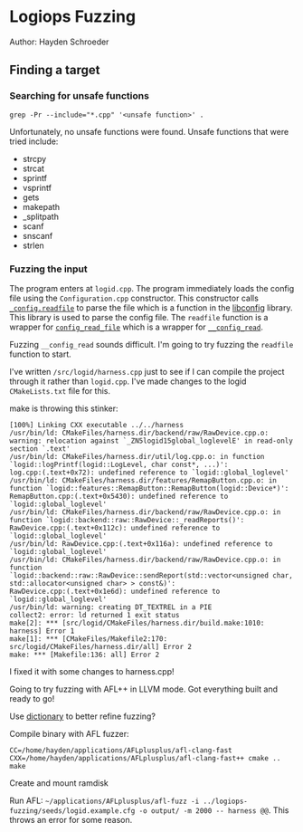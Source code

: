 # Logiops Fuzzing

Author: Hayden Schroeder

## Finding a target

### Searching for unsafe functions

`grep -Pr --include="*.cpp" '<unsafe function>' .`

Unfortunately, no unsafe functions were found. Unsafe functions that were tried include:
- strcpy
- strcat
- sprintf
- vsprintf
- gets
- makepath
- _splitpath
- scanf
- snscanf
- strlen

### Fuzzing the input

The program enters at `logid.cpp`. The program immediately loads the config file using the `Configuration.cpp` constructor. This constructor calls [`_config.readfile`](https://github.com/hyperrealm/libconfig/blob/f9404f60a435aa06321f4ccd8357364dcb216d46/lib/libconfigcpp.c%2B%2B#L516) to parse the file which is a function in the [libconfig](https://github.com/hyperrealm/libconfig/tree/master) library. This library is used to parse the config file. The `readfile` function is a wrapper for [`config_read_file`](https://github.com/hyperrealm/libconfig/blob/f9404f60a435aa06321f4ccd8357364dcb216d46/lib/libconfig.c#L627) which is a wrapper for [`__config_read`](https://github.com/hyperrealm/libconfig/blob/f9404f60a435aa06321f4ccd8357364dcb216d46/lib/libconfig.c#L512).

Fuzzing `__config_read` sounds difficult. I'm going to try fuzzing the `readfile` function to start.

I've written `/src/logid/harness.cpp` just to see if I can compile the project through it rather than `logid.cpp`. I've made changes to the logid `CMakeLists.txt` file for this.

make is throwing this stinker:
```
[100%] Linking CXX executable ../../harness
/usr/bin/ld: CMakeFiles/harness.dir/backend/raw/RawDevice.cpp.o: warning: relocation against `_ZN5logid15global_loglevelE' in read-only section `.text'
/usr/bin/ld: CMakeFiles/harness.dir/util/log.cpp.o: in function `logid::logPrintf(logid::LogLevel, char const*, ...)':
log.cpp:(.text+0x72): undefined reference to `logid::global_loglevel'
/usr/bin/ld: CMakeFiles/harness.dir/features/RemapButton.cpp.o: in function `logid::features::RemapButton::RemapButton(logid::Device*)':
RemapButton.cpp:(.text+0x5430): undefined reference to `logid::global_loglevel'
/usr/bin/ld: CMakeFiles/harness.dir/backend/raw/RawDevice.cpp.o: in function `logid::backend::raw::RawDevice::_readReports()':
RawDevice.cpp:(.text+0x112c): undefined reference to `logid::global_loglevel'
/usr/bin/ld: RawDevice.cpp:(.text+0x116a): undefined reference to `logid::global_loglevel'
/usr/bin/ld: CMakeFiles/harness.dir/backend/raw/RawDevice.cpp.o: in function `logid::backend::raw::RawDevice::sendReport(std::vector<unsigned char, std::allocator<unsigned char> > const&)':
RawDevice.cpp:(.text+0x1e6d): undefined reference to `logid::global_loglevel'
/usr/bin/ld: warning: creating DT_TEXTREL in a PIE
collect2: error: ld returned 1 exit status
make[2]: *** [src/logid/CMakeFiles/harness.dir/build.make:1010: harness] Error 1
make[1]: *** [CMakeFiles/Makefile2:170: src/logid/CMakeFiles/harness.dir/all] Error 2
make: *** [Makefile:136: all] Error 2
```

I fixed it with some changes to harness.cpp!

Going to try fuzzing with AFL++ in LLVM mode. Got everything built and ready to go!

Use [dictionary](https://github.com/AFLplusplus/AFLplusplus/blob/stable/dictionaries/README.md) to better refine fuzzing?

Compile binary with AFL fuzzer:
```
CC=/home/hayden/applications/AFLplusplus/afl-clang-fast CXX=/home/hayden/applications/AFLplusplus/afl-clang-fast++ cmake ..
make
```

Create and mount ramdisk

Run AFL: `~/applications/AFLplusplus/afl-fuzz -i ../logiops-fuzzing/seeds/logid.example.cfg -o output/ -m 2000 -- harness @@`. This throws an error for some reason.
